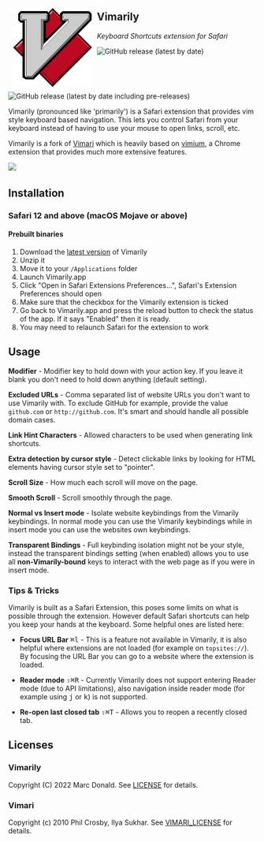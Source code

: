 <img align="left" width=160 style="padding: 10px" src="assets/logo.svg"></img>

## Vimarily

_Keyboard Shortcuts extension for Safari_

![GitHub release (latest by date)](https://img.shields.io/github/v/release/marcdonald/vimarily)
![GitHub release (latest by date including pre-releases)](https://img.shields.io/github/v/release/marcdonald/vimarily?include_prereleases&label=pre%20release)

Vimarily (pronounced like 'primarily') is a Safari extension that provides vim style keyboard based navigation.
This lets you control Safari from your keyboard instead of having to use your mouse to open links, scroll, etc.

Vimarily is a fork of [Vimari](https://github.com/televator-apps/vimari) which is heavily based
on [vimium](https://github.com/philc/vimium), a
Chrome extension that provides much more extensive features.

<img src="assets/screenshot.png"></img>

## Installation

### Safari 12 and above (macOS Mojave or above)

#### Prebuilt binaries

1. Download the [latest version](https://github.com/marcdonald/Vimarily/releases/latest) of Vimarily
2. Unzip it
3. Move it to your `/Applications` folder
4. Launch Vimarily.app
5. Click "Open in Safari Extensions Preferences...", Safari's Extension Preferences should open
6. Make sure that the checkbox for the Vimarily extension is ticked
7. Go back to Vimarily.app and press the reload button to check the status of the app. If it says "Enabled" then it is
   ready.
8. You may need to relaunch Safari for the extension to work

## Usage

**Modifier** - Modifier key to hold down with your action key. If
you leave it blank you don't need to hold down anything (default
setting).

**Excluded URLs** - Comma separated list of website URLs you don't want
to use Vimarily with. To exclude GitHub for example, provide the value
`github.com` or `http://github.com`. It's smart and should handle all
possible domain cases.

**Link Hint Characters** - Allowed characters to be used when generating
link shortcuts.

**Extra detection by cursor style** - Detect clickable links by looking
for HTML elements having cursor style set to "pointer".

**Scroll Size** - How much each scroll will move on the page.

**Smooth Scroll** - Scroll smoothly through the page.

**Normal vs Insert mode** - Isolate website keybindings from the
Vimarily keybindings. In normal mode you can use the Vimarily keybindings
while in insert mode you can use the websites own keybindings.

**Transparent Bindings** - Full keybinding isolation might not
be your style, instead the transparent bindings setting (when enabled)
allows you to use all **non-Vimarily-bound** keys to interact with the web
page as if you were in insert mode.

### Tips & Tricks

Vimarily is built as a Safari Extension, this poses some limits on what is possible through the extension. However
default Safari shortcuts can help you keep your hands at the keyboard. Some helpful ones are listed here:

- **Focus URL Bar** <kbd>⌘</kbd><kbd>l</kbd> - This is a feature not available in Vimarily, it is also helpful where
  extensions are not loaded (for example on `topsites://`). By focusing the URL Bar you can go to a website where the
  extension is loaded.

- **Reader mode** <kbd>⇧</kbd><kbd>⌘</kbd><kbd>R</kbd> - Currently Vimarily does not support entering Reader mode (due
  to API limitations), also navigation inside reader mode (for example using <kbd>j</kbd> or <kbd>k</kbd>) is not
  supported.

- **Re-open last closed tab** <kbd>⇧</kbd><kbd>⌘</kbd><kbd>T</kbd> - Allows you to reopen a recently closed tab.

## Licenses

### Vimarily

Copyright (C) 2022 Marc Donald. See [LICENSE](LICENSE) for details.

### Vimari

Copyright (c) 2010 Phil Crosby, Ilya Sukhar. See [VIMARI_LICENSE](VIMARI_LICENSE) for details.
